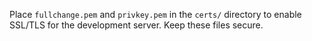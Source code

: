 Place `fullchange.pem` and `privkey.pem` in the `certs/` directory to enable SSL/TLS for the development server. Keep these files secure.

